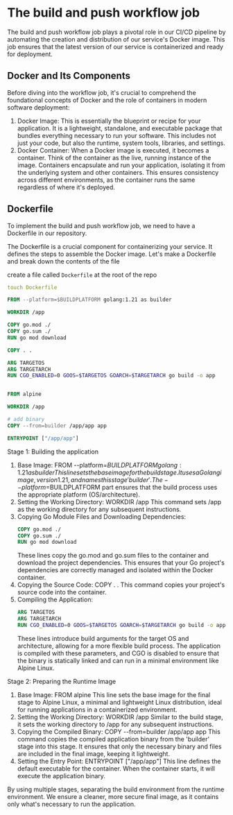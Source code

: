# The build and push workflow job
The build and push workflow job plays a pivotal role in our CI/CD pipeline by automating the creation and distribution of our service's Docker image. This job ensures that the latest version of our service is containerized and ready for deployment.

## Docker and Its Components
Before diving into the workflow job, it's crucial to comprehend the foundational concepts of Docker and the role of containers in modern software deployment:

1. Docker Image: This is essentially the blueprint or recipe for your application. It is a lightweight, standalone, and executable package that bundles everything necessary to run your software. This includes not just your code, but also the runtime, system tools, libraries, and settings.
2. Docker Container: When a Docker image is executed, it becomes a container. Think of the container as the live, running instance of the image. Containers encapsulate and run your application, isolating it from the underlying system and other containers. This ensures consistency across different environments, as the container runs the same regardless of where it's deployed.

## Dockerfile
To implement the build and push workflow job, we need to have a Dockerfile in our repository.

The Dockerfile is a crucial component for containerizing your service. It defines the steps to assemble the Docker image. Let's make a Dockerfile and break down the contents of the file

create a file called `Dockerfile` at the root of the repo

```yaml
touch Dockerfile
```

```Dockerfile
FROM --platform=$BUILDPLATFORM golang:1.21 as builder

WORKDIR /app

COPY go.mod ./
COPY go.sum ./
RUN go mod download

COPY . .

ARG TARGETOS
ARG TARGETARCH
RUN CGO_ENABLED=0 GOOS=$TARGETOS GOARCH=$TARGETARCH go build -o app


FROM alpine

WORKDIR /app

# add binary
COPY --from=builder /app/app app

ENTRYPOINT ["/app/app"]
```

Stage 1: Building the application
1. Base Image: FROM --platform=$BUILDPLATFORM golang:1.21 as builder
   This line sets the base image for the build stage. It uses a Golang image, version 1.21, and names this stage 'builder'. The --platform=$BUILDPLATFORM part ensures that the build process uses the appropriate platform (OS/architecture).
2. Setting the Working Directory: WORKDIR /app
   This command sets /app as the working directory for any subsequent instructions.
3. Copying Go Module Files and Downloading Dependencies:
   ```Dockerfile
   COPY go.mod ./
   COPY go.sum ./
   RUN go mod download
   ```
   These lines copy the go.mod and go.sum files to the container and download the project dependencies. This ensures that your Go project's dependencies are correctly managed and isolated within the Docker container.
4. Copying the Source Code: COPY . .
   This command copies your project's source code into the container.
5. Compiling the Application:
   ```Dockerfile
   ARG TARGETOS
   ARG TARGETARCH
   RUN CGO_ENABLED=0 GOOS=$TARGETOS GOARCH=$TARGETARCH go build -o app
   ```
   These lines introduce build arguments for the target OS and architecture, allowing for a more flexible build process. The application is compiled with these parameters, and CGO is disabled to ensure that the binary is statically linked and can run in a minimal environment like Alpine Linux.

Stage 2: Preparing the Runtime Image
1. Base Image: FROM alpine
   This line sets the base image for the final stage to Alpine Linux, a minimal and lightweight Linux distribution, ideal for running applications in a containerized environment.
2. Setting the Working Directory: WORKDIR /app
   Similar to the build stage, it sets the working directory to /app for any subsequent instructions.
3. Copying the Compiled Binary: COPY --from=builder /app/app app
   This command copies the compiled application binary from the 'builder' stage into this stage. It ensures that only the necessary binary and files are included in the final image, keeping it lightweight.
4. Setting the Entry Point: ENTRYPOINT ["/app/app"]
   This line defines the default executable for the container. When the container starts, it will execute the application binary.

By using multiple stages, separating the build environment from the runtime environment. We ensure a cleaner, more secure final image, as it contains only what's necessary to run the application.

